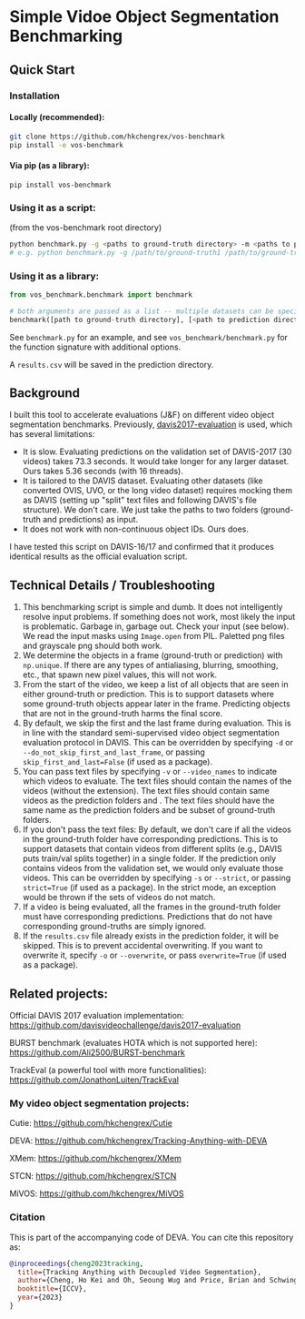 # Simple Vidoe Object Segmentation Benchmarking 

## Quick Start

### Installation

#### Locally (recommended):
```bash
git clone https://github.com/hkchengrex/vos-benchmark
pip install -e vos-benchmark
```

#### Via pip (as a library):
`pip install vos-benchmark`

### Using it as a script:
(from the vos-benchmark root directory)

```bash
python benchmark.py -g <paths to ground-truth directory> -m <paths to prediction directory> -n <number of processes, 16 by default>
# e.g. python benchmark.py -g /path/to/ground-truth1 /path/to/ground-truth2 -m /path/to/prediction1 /path/to/prediction2 -n 16
```

### Using it as a library:

```python
from vos_benchmark.benchmark import benchmark

# both arguments are passed as a list -- multiple datasets can be specified
benchmark([path to ground-truth directory], [<path to prediction directory>])
```
See `benchmark.py` for an example, and see `vos_benchmark/benchmark.py` for the function signature with additional options.

A `results.csv` will be saved in the prediction directory. 

## Background

I built this tool to accelerate evaluations (J&F) on different video object segmentation benchmarks. Previously, [davis2017-evaluation](https://github.com/davisvideochallenge/davis2017-evaluation) is used, which has several limitations:

- It is slow. Evaluating predictions on the validation set of DAVIS-2017 (30 videos) takes 73.3 seconds. It would take longer for any larger dataset. Ours takes 5.36 seconds (with 16 threads).
- It is tailored to the DAVIS dataset. Evaluating other datasets (like converted OVIS, UVO, or the long video dataset) requires mocking them as DAVIS (setting up "split" text files and following DAVIS's file structure). We don't care. We just take the paths to two folders (ground-truth and predictions) as input.
- It does not work with non-continuous object IDs. Ours does.

I have tested this script on DAVIS-16/17 and confirmed that it produces identical results as the official evaluation script. 

## Technical Details / Troubleshooting
1. This benchmarking script is simple and dumb. It does not intelligently resolve input problems. If something does not work, most likely the input is problematic. Garbage in, garbage out. Check your input (see below).
We read the input masks using `Image.open` from PIL. Paletted png files and grayscale png should both work.
2. We determine the objects in a frame (ground-truth or prediction) with `np.unique`. If there are any types of antialiasing, blurring, smoothing, etc., that spawn new pixel values, this will not work.
3. From the start of the video, we keep a list of all objects that are seen in either ground-truth or prediction. This is to support datasets where some ground-truth objects appear later in the frame. Predicting objects that are not in the ground-truth harms the final score.
4. By default, we skip the first and the last frame during evaluation. This is in line with the standard semi-supervised video object segmentation evaluation protocol in DAVIS. This can be overridden by specifying `-d` or `--do_not_skip_first_and_last_frame`, or passing `skip_first_and_last=False` (if used as a package).
5. You can pass text files by specifying `-v` or `--video_names` to indicate which videos to evaluate. The text files should contain the names of the videos (without the extension). The text files should contain same videos as the prediction folders and . The text files should have the same name as the prediction folders and be subset of ground-truth folders.
6. If you don't pass the text files: By default, we don't care if all the videos in the ground-truth folder have corresponding predictions. This is to support datasets that contain videos from different splits (e.g., DAVIS puts train/val splits together) in a single folder. If the prediction only contains videos from the validation set, we would only evaluate those videos. This can be overridden by specifying `-s` or `--strict`, or passing `strict=True` (if used as a package). In the strict mode, an exception would be thrown if the sets of videos do not match.
7. If a video is being evaluated, all the frames in the ground-truth folder must have corresponding predictions. Predictions that do not have corresponding ground-truths are simply ignored.
8. If the `results.csv` file already exists in the prediction folder, it will be skipped. This is to prevent accidental overwriting. If you want to overwrite it, specify `-o` or `--overwrite`, or pass `overwrite=True` (if used as a package).

## Related projects:

Official DAVIS 2017 evaluation implementation: https://github.com/davisvideochallenge/davis2017-evaluation

BURST benchmark (evaluates HOTA which is not supported here): https://github.com/Ali2500/BURST-benchmark

TrackEval (a powerful tool with more functionalities): https://github.com/JonathonLuiten/TrackEval


### My video object segmentation projects:

Cutie: https://github.com/hkchengrex/Cutie

DEVA: https://github.com/hkchengrex/Tracking-Anything-with-DEVA

XMem: https://github.com/hkchengrex/XMem

STCN: https://github.com/hkchengrex/STCN

MiVOS: https://github.com/hkchengrex/MiVOS


### Citation

This is part of the accompanying code of DEVA. You can cite this repository as:
```bibtex
@inproceedings{cheng2023tracking,
  title={Tracking Anything with Decoupled Video Segmentation},
  author={Cheng, Ho Kei and Oh, Seoung Wug and Price, Brian and Schwing, Alexander and Lee, Joon-Young},
  booktitle={ICCV},
  year={2023}
}
```
